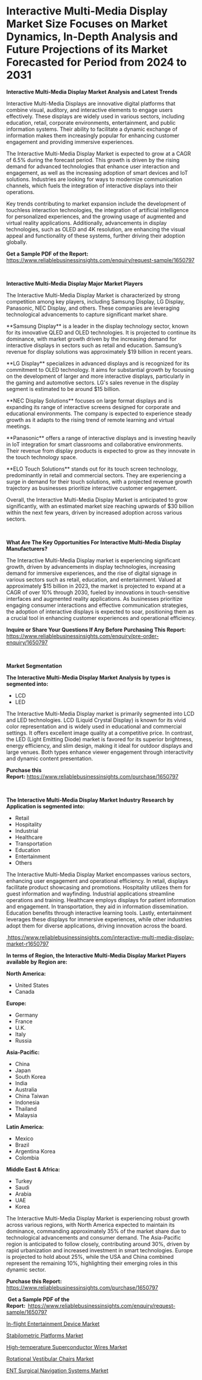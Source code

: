 <p><h1>Interactive Multi-Media Display Market Size Focuses on Market Dynamics, In-Depth Analysis and Future Projections of its Market Forecasted for Period from 2024 to 2031</h1></p><p><strong>Interactive Multi-Media Display Market Analysis and Latest Trends</strong></p>
<p><p>Interactive Multi-Media Displays are innovative digital platforms that combine visual, auditory, and interactive elements to engage users effectively. These displays are widely used in various sectors, including education, retail, corporate environments, entertainment, and public information systems. Their ability to facilitate a dynamic exchange of information makes them increasingly popular for enhancing customer engagement and providing immersive experiences.</p><p>The Interactive Multi-Media Display Market is expected to grow at a CAGR of 6.5% during the forecast period. This growth is driven by the rising demand for advanced technologies that enhance user interaction and engagement, as well as the increasing adoption of smart devices and IoT solutions. Industries are looking for ways to modernize communication channels, which fuels the integration of interactive displays into their operations.</p><p>Key trends contributing to market expansion include the development of touchless interaction technologies, the integration of artificial intelligence for personalized experiences, and the growing usage of augmented and virtual reality applications. Additionally, advancements in display technologies, such as OLED and 4K resolution, are enhancing the visual appeal and functionality of these systems, further driving their adoption globally.</p></p>
<p><strong>Get a Sample PDF of the Report:&nbsp;</strong> <a href="https://www.reliablebusinessinsights.com/enquiry/request-sample/1650797?utm_campaign=102&utm_medium=2&utm_source=Github&utm_content=ia&utm_term=08122024&utm_id=interactive-multi-media-display">https://www.reliablebusinessinsights.com/enquiry/request-sample/1650797</a></p>
<p>&nbsp;</p>
<p><strong>Interactive Multi-Media Display Major Market Players</strong></p>
<p><p>The Interactive Multi-Media Display Market is characterized by strong competition among key players, including Samsung Display, LG Display, Panasonic, NEC Display, and others. These companies are leveraging technological advancements to capture significant market share.</p><p>**Samsung Display** is a leader in the display technology sector, known for its innovative QLED and OLED technologies. It is projected to continue its dominance, with market growth driven by the increasing demand for interactive displays in sectors such as retail and education. Samsung’s revenue for display solutions was approximately $19 billion in recent years.</p><p>**LG Display** specializes in advanced displays and is recognized for its commitment to OLED technology. It aims for substantial growth by focusing on the development of larger and more interactive displays, particularly in the gaming and automotive sectors. LG's sales revenue in the display segment is estimated to be around $15 billion.</p><p>**NEC Display Solutions** focuses on large format displays and is expanding its range of interactive screens designed for corporate and educational environments. The company is expected to experience steady growth as it adapts to the rising trend of remote learning and virtual meetings.</p><p>**Panasonic** offers a range of interactive displays and is investing heavily in IoT integration for smart classrooms and collaborative environments. Their revenue from display products is expected to grow as they innovate in the touch technology space.</p><p>**ELO Touch Solutions** stands out for its touch screen technology, predominantly in retail and commercial sectors. They are experiencing a surge in demand for their touch solutions, with a projected revenue growth trajectory as businesses prioritize interactive customer engagement.</p><p>Overall, the Interactive Multi-Media Display Market is anticipated to grow significantly, with an estimated market size reaching upwards of $30 billion within the next few years, driven by increased adoption across various sectors.</p></p>
<p>&nbsp;</p>
<p><strong>What Are The Key Opportunities For Interactive Multi-Media Display Manufacturers?</strong></p>
<p><p>The Interactive Multi-Media Display market is experiencing significant growth, driven by advancements in display technologies, increasing demand for immersive experiences, and the rise of digital signage in various sectors such as retail, education, and entertainment. Valued at approximately $15 billion in 2023, the market is projected to expand at a CAGR of over 10% through 2030, fueled by innovations in touch-sensitive interfaces and augmented reality applications. As businesses prioritize engaging consumer interactions and effective communication strategies, the adoption of interactive displays is expected to soar, positioning them as a crucial tool in enhancing customer experiences and operational efficiency.</p></p>
<p><strong>Inquire or Share Your Questions If Any Before Purchasing This Report:</strong> <a href="https://www.reliablebusinessinsights.com/enquiry/pre-order-enquiry/1650797?utm_campaign=102&utm_medium=2&utm_source=Github&utm_content=ia&utm_term=08122024&utm_id=interactive-multi-media-display">https://www.reliablebusinessinsights.com/enquiry/pre-order-enquiry/1650797</a></p>
<p>&nbsp;</p>
<p><strong>Market Segmentation</strong></p>
<p><strong>The Interactive Multi-Media Display Market Analysis by types is segmented into:</strong></p>
<p><ul><li>LCD</li><li>LED</li></ul></p>
<p><p>The Interactive Multi-Media Display market is primarily segmented into LCD and LED technologies. LCD (Liquid Crystal Display) is known for its vivid color representation and is widely used in educational and commercial settings. It offers excellent image quality at a competitive price. In contrast, the LED (Light Emitting Diode) market is favored for its superior brightness, energy efficiency, and slim design, making it ideal for outdoor displays and large venues. Both types enhance viewer engagement through interactivity and dynamic content presentation.</p></p>
<p><strong>Purchase this Report:&nbsp;</strong><a href="https://www.reliablebusinessinsights.com/purchase/1650797?utm_campaign=102&utm_medium=2&utm_source=Github&utm_content=ia&utm_term=08122024&utm_id=interactive-multi-media-display">https://www.reliablebusinessinsights.com/purchase/1650797</a></p>
<p>&nbsp;</p>
<p><strong>The Interactive Multi-Media Display Market Industry Research by Application is segmented into:</strong></p>
<p><ul><li>Retail</li><li>Hospitality</li><li>Industrial</li><li>Healthcare</li><li>Transportation</li><li>Education</li><li>Entertainment</li><li>Others</li></ul></p>
<p><p>The Interactive Multi-Media Display Market encompasses various sectors, enhancing user engagement and operational efficiency. In retail, displays facilitate product showcasing and promotions. Hospitality utilizes them for guest information and wayfinding. Industrial applications streamline operations and training. Healthcare employs displays for patient information and engagement. In transportation, they aid in information dissemination. Education benefits through interactive learning tools. Lastly, entertainment leverages these displays for immersive experiences, while other industries adopt them for diverse applications, driving innovation across the board.</p></p>
<p><a href="https://www.reliablebusinessinsights.com/interactive-multi-media-display-market-r1650797?utm_campaign=102&utm_medium=2&utm_source=Github&utm_content=ia&utm_term=08122024&utm_id=interactive-multi-media-display">&nbsp;https://www.reliablebusinessinsights.com/interactive-multi-media-display-market-r1650797</a></p>
<p><strong>In terms of Region, the Interactive Multi-Media Display Market Players available by Region are:</strong></p>
<p>
    <p> <strong> North America: </strong>
        <ul>
            <li>United States</li>
            <li>Canada</li>
        </ul>
        </p> 
    <p> <strong> Europe: </strong>
        <ul>
            <li>Germany</li>
            <li>France</li>
            <li>U.K.</li>
            <li>Italy</li>
            <li>Russia</li>
        </ul>
        </p> 
    <p> <strong> Asia-Pacific: </strong>
        <ul>
            <li>China</li>
            <li>Japan</li>
            <li>South Korea</li>
            <li>India</li>
            <li>Australia</li>
            <li>China Taiwan</li>
            <li>Indonesia</li>
            <li>Thailand</li>
            <li>Malaysia</li>
        </ul>
        </p> 
    <p> <strong> Latin America: </strong>
        <ul>
            <li>Mexico</li>
            <li>Brazil</li>
            <li>Argentina Korea</li>
            <li>Colombia</li>
        </ul>
        </p> 
    <p> <strong> Middle East & Africa: </strong>
        <ul>
            <li>Turkey</li>
            <li>Saudi</li>
            <li>Arabia</li>
            <li>UAE</li>
            <li>Korea</li>
        </ul>
    </p>
    </p>
<p><p>The Interactive Multi-Media Display Market is experiencing robust growth across various regions, with North America expected to maintain its dominance, commanding approximately 35% of the market share due to technological advancements and consumer demand. The Asia-Pacific region is anticipated to follow closely, contributing around 30%, driven by rapid urbanization and increased investment in smart technologies. Europe is projected to hold about 25%, while the USA and China combined represent the remaining 10%, highlighting their emerging roles in this dynamic sector.</p></p>
<p><strong>Purchase this Report: </strong><a href="https://www.reliablebusinessinsights.com/purchase/1650797?utm_campaign=102&utm_medium=2&utm_source=Github&utm_content=ia&utm_term=08122024&utm_id=interactive-multi-media-display">https://www.reliablebusinessinsights.com/purchase/1650797</a></p>
<p>&nbsp;<strong>Get a Sample PDF of the Report:&nbsp;&nbsp;</strong><a href="https://www.reliablebusinessinsights.com/enquiry/request-sample/1650797?utm_campaign=102&utm_medium=2&utm_source=Github&utm_content=ia&utm_term=08122024&utm_id=interactive-multi-media-display">https://www.reliablebusinessinsights.com/enquiry/request-sample/1650797</a></p>
<p><strong></strong></p>
<p><p><a href="https://github.com/cervetatum8110/Market-Research-Report-List-1/blob/main/in-flight-entertainment-device-market.md?utm_campaign=102&utm_medium=2&utm_source=Github&utm_content=ia&utm_term=08122024&utm_id=interactive-multi-media-display">In-flight Entertainment Device Market</a></p><p><a href="https://www.linkedin.com/pulse/stabilometric-platforms-market-outlook-2024-2031-examining-znmve?utm_campaign=102&utm_medium=2&utm_source=Github&utm_content=ia&utm_term=08122024&utm_id=interactive-multi-media-display">Stabilometric Platforms Market</a></p><p><a href="https://github.com/NargisHussain75/Market-Research-Report-List-1/blob/main/high-temperature-superconductor-wires-market.md?utm_campaign=102&utm_medium=2&utm_source=Github&utm_content=ia&utm_term=08122024&utm_id=interactive-multi-media-display">High-temperature Superconductor Wires Market</a></p><p><a href="https://www.linkedin.com/pulse/explosive-growth-rotational-vestibular-chairs-market-global-rnqke?utm_campaign=102&utm_medium=2&utm_source=Github&utm_content=ia&utm_term=08122024&utm_id=interactive-multi-media-display">Rotational Vestibular Chairs Market</a></p><p><a href="https://www.linkedin.com/pulse/impressive-growth-ent-surgical-navigation-systems-market-2j31e?utm_campaign=102&utm_medium=2&utm_source=Github&utm_content=ia&utm_term=08122024&utm_id=interactive-multi-media-display">ENT Surgical Navigation Systems Market</a></p></p>
